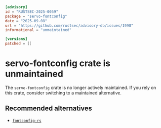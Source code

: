 ```toml
[advisory]
id = "RUSTSEC-2025-0059"
package = "servo-fontconfig"
date = "2025-09-08"
url = "https://github.com/rustsec/advisory-db/issues/1998"
informational = "unmaintained"

[versions]
patched = []
```

# servo-fontconfig crate is unmaintained

The `servo-fontconfig` crate is no longer actively maintained.  If you rely on this crate, consider switching to a maintained alternative.

## Recommended alternatives

- [`fontconfig-rs`](https://crates.io/crates/fontconfig-rs)
